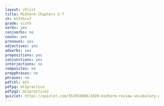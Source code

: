 ```yaml
---
layout: chlist
title: Midterm Chapters 5-7
ch: mt5thru7
grade: sixth
verbs: yes
conjverbs: no
nouns: yes
pronouns: yes
adjectives: yes
adverbs: yes
prepositions: yes
conjunctions: yes
interjections: no
composites: no
prepphrases: no
phrases: no
pdfchl: mt2
pdfpq: mt2practice
pdfpq2: mt2practice2
quizlet: https://quizlet.com/553958006/2020-midterm-review-vocabulary-chs-5-7-flash-cards/
---
```


